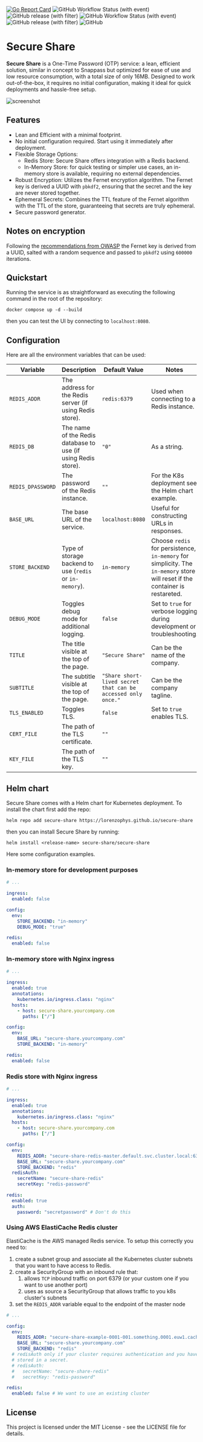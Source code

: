 [![Go Report Card](https://goreportcard.com/badge/github.com/lorenzophys/secure-share)](https://goreportcard.com/report/github.com/lorenzophys/secure-share)
![GitHub Workflow Status (with event)](https://img.shields.io/github/actions/workflow/status/lorenzophys/secure-share/go-lint-test-build.yaml?logo=Go)
![GitHub release (with filter)](https://img.shields.io/github/v/release/lorenzophys/secure-share?filter=v*&logo=Go)
![GitHub Workflow Status (with event)](https://img.shields.io/github/actions/workflow/status/lorenzophys/secure-share/helm-lint-test.yaml?logo=helm&label=Helm)
![GitHub release (with filter)](https://img.shields.io/github/v/release/lorenzophys/secure-share?filter=secure-share-*&logo=Helm&label=Helm%20release)
![GitHub](https://img.shields.io/github/license/lorenzophys/secure-share)

# Secure Share

**Secure Share** is a One-Time Password (OTP) service: a lean, efficient solution, similar in concept to Snappass but optimized for ease of use and low resource consumption, with a total size of only 16MB. Designed to work out-of-the-box, it requires no initial configuration, making it ideal for quick deployments and hassle-free setup.

![screenshot](assets/screenshot.png)

## Features

- Lean and Efficient with a minimal footprint.
- No initial configuration required. Start using it immediately after deployment.
- Flexible Storage Options:
  - Redis Store: Secure Share offers integration with a Redis backend.
  - In-Memory Store: for quick testing or simpler use cases, an in-memory store is available, requiring no external     dependencies.
- Robust Encryption: Utilizes the Fernet encryption algorithm. The Fernet key is derived a UUID with `pbkdf2`, ensuring that the secret and the key are never stored together.
- Ephemeral Secrets: Combines the TTL feature of the Fernet algorithm with the TTL of the store, guaranteeing that secrets are truly ephemeral.
- Secure password generator.

## Notes on encryption

Following the [recommendations from OWASP](https://cheatsheetseries.owasp.org/cheatsheets/Password_Storage_Cheat_Sheet.html#pbkdf2) the Fernet key is derived from a UUID, salted with a random sequence and passed to `pbkdf2` using `600000` iterations.

## Quickstart

Running the service is as straightforward as executing the following command in the root of the repository:

```shell
docker compose up -d --build
```

then you can test the UI by connecting to `localhost:8080`.

## Configuration

Here are all the environment variables that can be used:

| Variable      | Description | Default Value | Notes |
|---------------|-------------|---------------|-------|
| `REDIS_ADDR` | The address for the Redis server (if using Redis store). | `redis:6379` | Used when connecting to a Redis instance. |
| `REDIS_DB` | The name of the Redis database to use (if using Redis store). | `"0"` | As a string. |
| `REDIS_DPASSWORD` | The password of the Redis instance. | `""` | For the K8s deployment see the Helm chart example. |
| `BASE_URL` | The base URL of the service. | `localhost:8080` | Useful for constructing URLs in responses. |
| `STORE_BACKEND` | Type of storage backend to use (`redis` or `in-memory`). | `in-memory` | Choose `redis` for persistence, `in-memory` for simplicity. The `in-memory` store will reset if the container is restareted. |
| `DEBUG_MODE` | Toggles debug mode for additional logging. | `false` | Set to `true` for verbose logging during development or troubleshooting. |
| `TITLE` | The title visible at the top of the page. | `"Secure Share"` | Can be the name of the company. |
| `SUBTITLE` | The subtitle visible at the top of the page. | `"Share short-lived secret that can be accessed only once."` | Can be the company tagline. |
| `TLS_ENABLED` | Toggles TLS. | `false` | Set to `true` enables TLS. |
| `CERT_FILE` | The path of the TLS certificate. | `""` |  |
| `KEY_FILE` | The path of the TLS key. | `""` |  |

## Helm chart

Secure Share comes with a Helm chart for Kubernetes deployment.
To install the chart first add the repo:

```shell
helm repo add secure-share https://lorenzophys.github.io/secure-share
```

then you can install Secure Share by running:

```shell
helm install <release-name> secure-share/secure-share
```

Here some configuration examples.

### In-memory store for development purposes

```yaml
# ...

ingress:
  enabled: false

config:
  env:
    STORE_BACKEND: "in-memory"
    DEBUG_MODE: "true"

redis:
  enabled: false
```

### In-memory store with Nginx ingress

```yaml
# ...

ingress:
  enabled: true
  annotations:
    kubernetes.io/ingress.class: "nginx"
  hosts:
    - host: secure-share.yourcompany.com
      paths: ["/"]

config:
  env:
    BASE_URL: "secure-share.yourcompany.com"
    STORE_BACKEND: "in-memory"

redis:
  enabled: false
```

### Redis store with Nginx ingress

```yaml
# ...

ingress:
  enabled: true
  annotations:
    kubernetes.io/ingress.class: "nginx"
  hosts:
    - host: secure-share.yourcompany.com
      paths: ["/"]

config:
  env:
    REDIS_ADDR: "secure-share-redis-master.default.svc.cluster.local:6379"
    BASE_URL: "secure-share.yourcompany.com"
    STORE_BACKEND: "redis"
  redisAuth:
    secretName: "secure-share-redis"
    secretKey: "redis-password"

redis:
  enabled: true
  auth:
    password: "secretpassword" # Don't do this
```

### Using AWS ElastiCache Redis cluster

ElastiCache is the AWS managed Redis service. To setup this correctly you need to:

1. create a subnet  group and associate all the Kubernetes cluster subnets that you want to have access to Redis.
2. create a SecurityGroup with an inbound rule that:
   1. allows `TCP` inbound traffic on port 6379 (or your custom one if you want to use another port)
   2. uses as source a SecurityGroup that allows traffic to you k8s cluster's subnets
3. set the `REDIS_ADDR` variable equal to the endpoint of the master node

```yaml
# ...

config:
  env:
    REDIS_ADDR: "secure-share-example-0001-001.something.0001.euw1.cache.amazonaws.com:6379"
    BASE_URL: "secure-share.yourcompany.com"
    STORE_BACKEND: "redis"
  # redisAuth only if your cluster requires authentication and you have the credentials
  # stored in a secret.
  # redisAuth:
  #   secretName: "secure-share-redis"
  #   secretKey: "redis-password"

redis:
  enabled: false # We want to use an existing cluster
```

## License

This project is licensed under the MIT License - see the LICENSE file for details.
